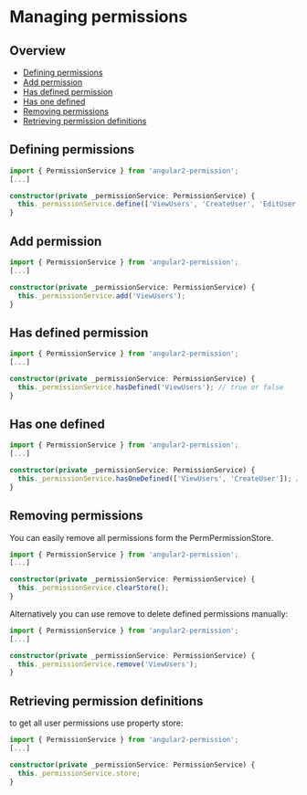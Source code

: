 ﻿# Managing permissions

## Overview

* [Defining permissions](#Defining-permissions)
* [Add permission](#Add-permission)
* [Has defined permission](#Has-defined-permission)
* [Has one defined](#Has-one-defined)
* [Removing permissions](#Removing-permissions)
* [Retrieving permission definitions](#Retrieving-permission-definitions)

Defining permissions
----------------------------

```typescript
import { PermissionService } from 'angular2-permission';
[...]

constructor(private _permissionService: PermissionService) { 
  this._permissionService.define(['ViewUsers', 'CreateUser', 'EditUser', 'DeleteUser']);
}
```

## Add permission

```typescript
import { PermissionService } from 'angular2-permission';
[...]

constructor(private _permissionService: PermissionService) { 
  this._permissionService.add('ViewUsers');
}
```

## Has defined permission

```typescript
import { PermissionService } from 'angular2-permission';
[...]

constructor(private _permissionService: PermissionService) { 
  this._permissionService.hasDefined('ViewUsers'); // true or false
}
```

## Has one defined

```typescript
import { PermissionService } from 'angular2-permission';
[...]

constructor(private _permissionService: PermissionService) { 
  this._permissionService.hasOneDefined(['ViewUsers', 'CreateUser']); // return true or flase
}

```

## Removing permissions

You can easily remove all permissions form the PermPermissionStore.

```typescript
import { PermissionService } from 'angular2-permission';
[...]

constructor(private _permissionService: PermissionService) { 
  this._permissionService.clearStore(); 
}
```

Alternatively you can use remove to delete defined permissions manually:

```typescript
import { PermissionService } from 'angular2-permission';
[...]

constructor(private _permissionService: PermissionService) { 
  this._permissionService.remove('ViewUsers');
}
```

## Retrieving permission definitions

to get all user permissions use property store:

```typescript
import { PermissionService } from 'angular2-permission';
[...]

constructor(private _permissionService: PermissionService) { 
  this._permissionService.store; 
}

```

